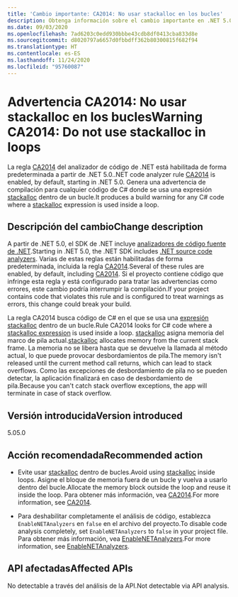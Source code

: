 ```yaml
---
title: 'Cambio importante: CA2014: No usar stackalloc en los bucles'
description: Obtenga información sobre el cambio importante en .NET 5.0 causado por la habilitación de la regla de análisis de código CA2014.
ms.date: 09/03/2020
ms.openlocfilehash: 7ad6203c0edd930bbbe43cdb8df0413cba833d8e
ms.sourcegitcommit: d8020797a6657d0fbbdff362b80300815f682f94
ms.translationtype: HT
ms.contentlocale: es-ES
ms.lasthandoff: 11/24/2020
ms.locfileid: "95760087"
---
```

# <a name="warning-ca2014-do-not-use-stackalloc-in-loops"></a><span data-ttu-id="f4ef5-103">Advertencia CA2014: No usar stackalloc en los bucles</span><span class="sxs-lookup"><span data-stu-id="f4ef5-103">Warning CA2014: Do not use stackalloc in loops</span></span>

<span data-ttu-id="f4ef5-104">La regla [CA2014](/visualstudio/code-quality/ca2014) del analizador de código de .NET está habilitada de forma predeterminada a partir de .NET 5.0.</span><span class="sxs-lookup"><span data-stu-id="f4ef5-104">.NET code analyzer rule [CA2014](/visualstudio/code-quality/ca2014) is enabled, by default, starting in .NET 5.0.</span></span> <span data-ttu-id="f4ef5-105">Genera una advertencia de compilación para cualquier código de C# donde se usa una expresión [stackalloc](../../../../csharp/language-reference/operators/stackalloc.md) dentro de un bucle.</span><span class="sxs-lookup"><span data-stu-id="f4ef5-105">It produces a build warning for any C# code where a [stackalloc](../../../../csharp/language-reference/operators/stackalloc.md) expression is used inside a loop.</span></span>

## <a name="change-description"></a><span data-ttu-id="f4ef5-106">Descripción del cambio</span><span class="sxs-lookup"><span data-stu-id="f4ef5-106">Change description</span></span>

<span data-ttu-id="f4ef5-107">A partir de .NET 5.0, el SDK de .NET incluye [analizadores de código fuente de .NET](../../../../fundamentals/code-analysis/overview.md).</span><span class="sxs-lookup"><span data-stu-id="f4ef5-107">Starting in .NET 5.0, the .NET SDK includes [.NET source code analyzers](../../../../fundamentals/code-analysis/overview.md).</span></span> <span data-ttu-id="f4ef5-108">Varias de estas reglas están habilitadas de forma predeterminada, incluida la regla [CA2014](/visualstudio/code-quality/ca2014).</span><span class="sxs-lookup"><span data-stu-id="f4ef5-108">Several of these rules are enabled, by default, including [CA2014](/visualstudio/code-quality/ca2014).</span></span> <span data-ttu-id="f4ef5-109">Si el proyecto contiene código que infringe esta regla y está configurado para tratar las advertencias como errores, este cambio podría interrumpir la compilación.</span><span class="sxs-lookup"><span data-stu-id="f4ef5-109">If your project contains code that violates this rule and is configured to treat warnings as errors, this change could break your build.</span></span>

<span data-ttu-id="f4ef5-110">La regla CA2014 busca código de C# en el que se usa una [expresión stackalloc](../../../../csharp/language-reference/operators/stackalloc.md) dentro de un bucle.</span><span class="sxs-lookup"><span data-stu-id="f4ef5-110">Rule CA2014 looks for C# code where a [stackalloc expression](../../../../csharp/language-reference/operators/stackalloc.md) is used inside a loop.</span></span> <span data-ttu-id="f4ef5-111">[stackalloc](../../../../csharp/language-reference/operators/stackalloc.md) asigna memoria del marco de pila actual.</span><span class="sxs-lookup"><span data-stu-id="f4ef5-111">[stackalloc](../../../../csharp/language-reference/operators/stackalloc.md) allocates memory from the current stack frame.</span></span> <span data-ttu-id="f4ef5-112">La memoria no se libera hasta que se devuelve la llamada al método actual, lo que puede provocar desbordamientos de pila.</span><span class="sxs-lookup"><span data-stu-id="f4ef5-112">The memory isn't released until the current method call returns, which can lead to stack overflows.</span></span> <span data-ttu-id="f4ef5-113">Como las excepciones de desbordamiento de pila no se pueden detectar, la aplicación finalizará en caso de desbordamiento de pila.</span><span class="sxs-lookup"><span data-stu-id="f4ef5-113">Because you can't catch stack overflow exceptions, the app will terminate in case of stack overflow.</span></span>

## <a name="version-introduced"></a><span data-ttu-id="f4ef5-114">Versión introducida</span><span class="sxs-lookup"><span data-stu-id="f4ef5-114">Version introduced</span></span>

<span data-ttu-id="f4ef5-115">5.0</span><span class="sxs-lookup"><span data-stu-id="f4ef5-115">5.0</span></span>

## <a name="recommended-action"></a><span data-ttu-id="f4ef5-116">Acción recomendada</span><span class="sxs-lookup"><span data-stu-id="f4ef5-116">Recommended action</span></span>

- <span data-ttu-id="f4ef5-117">Evite usar [stackalloc](../../../../csharp/language-reference/operators/stackalloc.md) dentro de bucles.</span><span class="sxs-lookup"><span data-stu-id="f4ef5-117">Avoid using [stackalloc](../../../../csharp/language-reference/operators/stackalloc.md) inside loops.</span></span> <span data-ttu-id="f4ef5-118">Asigne el bloque de memoria fuera de un bucle y vuelva a usarlo dentro del bucle.</span><span class="sxs-lookup"><span data-stu-id="f4ef5-118">Allocate the memory block outside the loop and reuse it inside the loop.</span></span> <span data-ttu-id="f4ef5-119">Para obtener más información, vea [CA2014](/visualstudio/code-quality/ca2014).</span><span class="sxs-lookup"><span data-stu-id="f4ef5-119">For more information, see [CA2014](/visualstudio/code-quality/ca2014).</span></span>

- <span data-ttu-id="f4ef5-120">Para deshabilitar completamente el análisis de código, establezca `EnableNETAnalyzers` en `false` en el archivo del proyecto.</span><span class="sxs-lookup"><span data-stu-id="f4ef5-120">To disable code analysis completely, set `EnableNETAnalyzers` to `false` in your project file.</span></span> <span data-ttu-id="f4ef5-121">Para obtener más información, vea [EnableNETAnalyzers](../../../project-sdk/msbuild-props.md#enablenetanalyzers).</span><span class="sxs-lookup"><span data-stu-id="f4ef5-121">For more information, see [EnableNETAnalyzers](../../../project-sdk/msbuild-props.md#enablenetanalyzers).</span></span>

## <a name="affected-apis"></a><span data-ttu-id="f4ef5-122">API afectadas</span><span class="sxs-lookup"><span data-stu-id="f4ef5-122">Affected APIs</span></span>

<span data-ttu-id="f4ef5-123">No detectable a través del análisis de la API.</span><span class="sxs-lookup"><span data-stu-id="f4ef5-123">Not detectable via API analysis.</span></span>

<!--

### Affected APIs

Not detectable via API analysis.

### Category

Code analysis

-->
